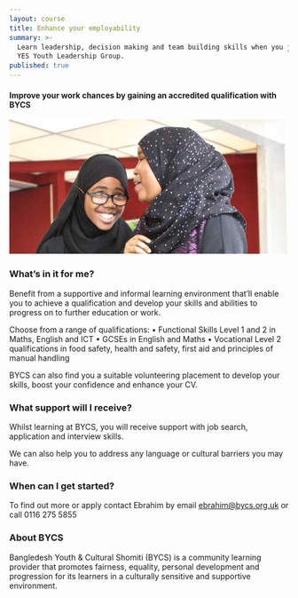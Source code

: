 ```yaml
---
layout: course
title: Enhance your employability
summary: >-
  Learn leadership, decision making and team building skills when you join the
  YES Youth Leadership Group.
published: true
---
```


#### Improve your work chances by gaining an accredited qualification with BYCS 

![Two young muslim women talking](/img/cultural-support.jpg)


### What’s in it for me?
Benefit from a supportive and informal learning environment that’ll enable you to achieve a qualification and develop your skills and abilities to progress on to
further education or work.

Choose from a range of qualifications:
•	Functional Skills Level 1 and 2 in Maths, English and ICT
•	GCSEs in English and Maths
•	Vocational Level 2 qualifications in food safety, health and safety, first aid and principles of manual handling

BYCS can also find you a suitable volunteering placement to develop
your skills, boost your confidence and enhance your CV.

### What support will I receive?
Whilst learning at BYCS, you will receive support with job search, application and interview skills.

We can also help you to address any language or cultural barriers you may have.

### When can I get started?
To find out more or apply contact Ebrahim by email [ebrahim@bycs.org.uk](ebrahim@bycs.org.uk) or call 0116 275 5855

### About BYCS
Bangledesh Youth & Cultural Shomiti (BYCS) is a community learning provider that promotes fairness, equality, personal development and progression for its learners in a culturally sensitive and supportive environment.
